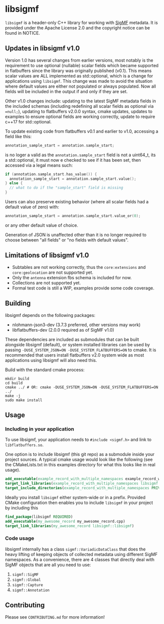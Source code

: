 
# libsigmf

`libsigmf` is a header-only C++ library for working with [SigMF](https://github.com/gnuradio/sigmf) metadata. It is
provided under the Apache License 2.0 and the copyright notice can be found in NOTICE.

## Updates in libsigmf v1.0

Version 1.0 has several changes from earlier versions, most notably is the requirement to use optional (nullable)
scalar fields which became supported in flatbuffers since the library was originally published (v0.1). This means
scalar values are ALL implemented as std::optional, which is a change for applications using `libsigmf`. This
change was made to avoid the situation where default values are either not populated or always populated. Now all
fields will be included in the output if and only if they are set.

Other v1.0 changes include: updating to the latest SigMF metadata fields in the included schemas (including
redefining all scalar fields as optional via `=null;`), updating to flatbuffers v2.0.0 syntax, cmake updates,
updates to examples to ensure optional fields are working correctly, update to require c++17 for std::optional.

To update existing code from flatbuffers v0.1 and earlier to v1.0, accessing a field like this:

```c++
annotation_sample_start = annotation.sample_start;
```

is no loger a valid as the `annotation.sample_start` field is not a uint64_t, its a std::optional, it must now 
e checked to see if it has been set, then accessed via a legal means such:

```c++
if (annotation.sample_start.has_value()) {
  annotation_sample_start = annotation.sample_start.value();
} else {
  // what to do if the "sample_start" field is missing
}
```

Users can also preserve existing behavior (where all scalar fields had a default value of zero) with:

```c++
annotation_sample_start = annotation.sample_start.value_or(0);
```

or any other default value of choice.

Generation of JSON is unaffected other than it is no longer required to choose between "all fields" or "no fields
with default values".

## Limitations of libsigmf v1.0

- Subtables are not working correctly, thus the `core:extensions` and `core:geolocation` are not supported yet.
- Only the `antenna` extension fbs schema is included for now.
- Collections are not supported yet.
- Formal test code is still a WIP, examples provide some code coverage.

## Building

libsigmf depends on the following packages:

- nlohmann-json3-dev (3.7.3 preferred, other versions may work)
- libflatbuffers-dev (2.0.0 required as of SigMF v1.0)

These dependencies are included as submodules that can be built alongside libsigmf (default), or system installed
libraries can be used by passing `-DUSE_SYSTEM_JSON=ON -DUSE_SYSTEM_FLATBUFFERS=ON` to cmake. It is recommended
that users install flatbuffers v2.0 system wide as most applications using libsigmf will also need this.

Build with the standard cmake process:

```
mkdir build
cd build
cmake ../ # OR: cmake -DUSE_SYSTEM_JSON=ON -DUSE_SYSTEM_FLATBUFFERS=ON ../
make -j
sudo make install
```

## Usage

### Including in your application

To use libsigmf, your application needs to `#include <sigmf.h>` and link to `libflatbuffers.so`.

One option is to include libsigmf (this git repo) as a submodule inside your project sources. A typical cmake
usage would look like the following (see the CMakeLists.txt in this examples directory for what this looks like
in real usage).

```cmake
add_executable(example_record_with_multiple_namespaces example_record_with_multiple_namespaces.cpp)
target_link_libraries(example_record_with_multiple_namespaces libsigmf::libsigmf)
target_include_directories(example_record_with_multiple_namespaces PRIVATE ${CMAKE_BINARY_DIR}/include)
```

Ideally you install `libsigmf` either system-wide or in a prefix. Provided CMake configuration
then enables you to include `libsigmf` in your project by including this

```cmake
find_package(libsigmf REQUIRED)
add_executable(my_awesome_record my_awesome_record.cpp)
target_link_libraries(my_awesome_record libsigmf::libsigmf)
```

### Code usage

libsigmf internally has a class `sigmf::VariadicDataClass` that does the heavy lifting of keeping objects of collected
metadata using different SigMF namespaces. As a convenience, there are 4 classes that directly deal with SigMF
objects that are all you need to use:

1) `sigmf::SigMF`
2) `sigmf::Global`
3) `sigmf::Capture`
4) `sigmf::Annotation`

## Contributing

Please see `CONTRIBUTING.md` for more information!
